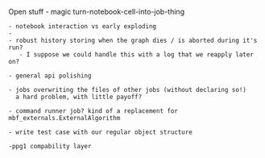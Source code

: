Open stuff
	- magic turn-notebook-cell-into-job-thing
 
	- notebook interaction vs early exploding
	- 
	- robust history storing when the graph dies / is aborted during it's run?
	   - I suppose we could handle this with a log that we reapply later on?
	
	- general api polishing
  
	- jobs overwriting the files of other jobs (without declaring so!)
	  a hard problem, with little payoff?
	 
	- command runner job? kind of a replacement for mbf_externals.ExternalAlgorithm
	 
	- write test case with our regular object structure
	 
	-ppg1 compability layer
	
